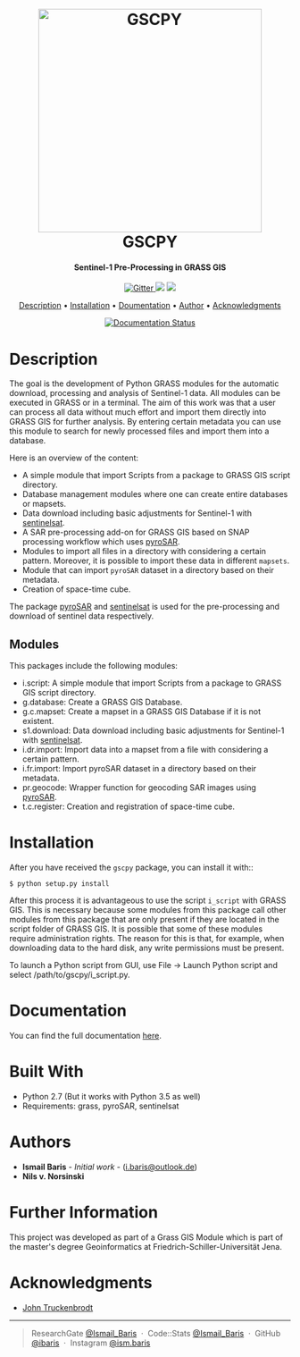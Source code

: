 <h1 align="center">
  <br>
  <a href="https://gscpy.readthedocs.io/en/latest/#"><img src="https://i.imgur.com/uShXZIF.png" alt="GSCPY" width="400"></a>
  <br>
  GSCPY
  <br>
</h1>
<h4 align="center">Sentinel-1 Pre-Processing in GRASS GIS </h4>

<p align="center">
  <a href="http://forthebadge.com">
    <img src="http://forthebadge.com/images/badges/made-with-python.svg"
         alt="Gitter">
  </a>
  <a href="http://forthebadge.com"><img src="http://forthebadge.com/images/badges/built-with-love.svg"></a>
  <a href="http://forthebadge.com">
      <img src="http://forthebadge.com/images/badges/built-with-science.svg">
  </a>
</p>


<p align="center">
  <a href="#description">Description</a> •
  <a href="#installation">Installation</a> •
  <a href="#documentation">Doumentation</a> •
  <a href="#authors">Author</a> •
  <a href="#acknowledgments">Acknowledgments</a>
</p>

<p align="center">
    <a href='https://gscpy.readthedocs.io/en/latest/?badge=latest'>
    <img src='https://readthedocs.org/projects/gscpy/badge/?version=latest' alt='Documentation Status' />
    </a>
</p>

# Description
The goal is the development of Python GRASS modules for the automatic download, processing and analysis of Sentinel-1
data. All modules can be executed in GRASS or in a terminal. The aim of this work was that a user can process all data
without much effort and import them directly into GRASS GIS for further analysis. By entering certain metadata you can
use this module to search for newly processed files and import them into a database.


Here is an overview of the content:
* A simple module that import Scripts from a package to GRASS GIS script directory.
* Database management modules where one can create entire databases or mapsets.
* Data download including basic adjustments for Sentinel-1 with <a href="https://github.com/sentinelsat/sentinelsat"> sentinelsat</a>.
* A SAR pre-processing add-on for GRASS GIS based on SNAP processing workflow which uses <a href="https://github.com/johntruckenbrodt/pyroSAR"> pyroSAR</a>.
* Modules to import all files in a directory with considering a certain pattern.  Moreover, it is possible to import
      these data in different ``mapsets``.
* Module that can import ``pyroSAR`` dataset in a directory based on their metadata.
* Creation of space-time cube.

The package <a href="https://github.com/johntruckenbrodt/pyroSAR"> pyroSAR</a> and <a href="https://github.com/sentinelsat/sentinelsat"> sentinelsat</a> is used for the pre-processing and download of sentinel data respectively.

## Modules
This packages include the following modules:
* i.script: A simple module that import Scripts from a package to GRASS GIS script directory.
* g.database: Create a GRASS GIS Database.
* g.c.mapset: Create a mapset in a GRASS GIS Database if it is not existent.
* s1.download: Data download including basic adjustments for Sentinel-1 with <a href="https://github.com/sentinelsat/sentinelsat"> sentinelsat</a>.
* i.dr.import: Import data into a mapset from a file with considering a certain pattern.
* i.fr.import: Import pyroSAR dataset in a directory based on their metadata.
* pr.geocode: Wrapper function for geocoding SAR images using <a href="https://github.com/johntruckenbrodt/pyroSAR"> pyroSAR</a>.
* t.c.register: Creation and registration of space-time cube.

# Installation
After you have received the `gscpy` package, you can install it with::

    $ python setup.py install

After this process it is advantageous to use the script `i_script` with GRASS GIS. This is necessary because some
modules from this package call other modules from this package that are only present if they are located in the
script folder of GRASS GIS. It is possible that some of these modules require administration rights. The reason for
this is that, for example, when downloading data to the hard disk, any write permissions must be present.

To launch a Python script from GUI, use File -> Launch Python script and select /path/to/gscpy/i_script.py.

# Documentation
You can find the full documentation <a href="https://gscpy.readthedocs.io/en/latest/#">here</a>.

# Built With
* Python 2.7 (But it works with Python 3.5 as well)
* Requirements: grass, pyroSAR, sentinelsat

# Authors
* **Ismail Baris** - *Initial work* - (i.baris@outlook.de)
* **Nils v. Norsinski**

# Further Information
This project was developed as part of a Grass GIS Module which is part of the 
master's degree Geoinformatics at Friedrich-Schiller-Universität Jena.

# Acknowledgments
*  <a href="https://github.com/johntruckenbrodt">John Truckenbrodt </a>


---

> ResearchGate [@Ismail_Baris](https://www.researchgate.net/profile/Ismail_Baris) &nbsp;&middot;&nbsp;
> Code::Stats [@Ismail_Baris](https://codestats.net/users/ibaris) &nbsp;&middot;&nbsp;
> GitHub [@ibaris](https://github.com/ibaris) &nbsp;&middot;&nbsp;
> Instagram [@ism.baris](https://www.instagram.com/ism.baris/)
